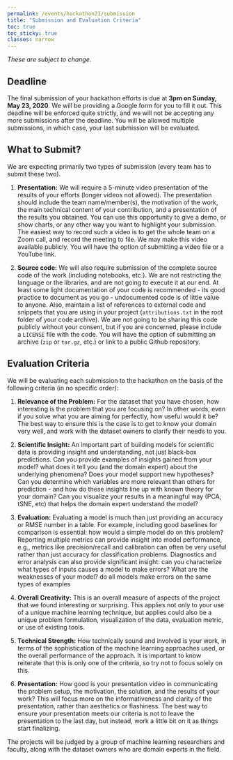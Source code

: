 ```yaml
---
permalink: /events/hackathon21/submission
title: "Submission and Evaluation Criteria"
toc: true
toc_sticky: true
classes: narrow
---
```


_These are subject to change._

## Deadline
The final submission of your hackathon efforts is due at **3pm on Sunday, May 23, 2020**. We will be providing a Google form for you to fill it out. This deadline will be enforced quite strictly, and we will not be accepting any more submissions after the deadline. You will be allowed multiple submissions, in which case, your last submission will be evaluated.

## What to Submit?

We are expecting primarily two types of submission (every team has to submit these two).
1. **Presentation:** We will require a 5-minute video presentation of the results of your efforts (longer videos not allowed). The presentation should include the team name/member(s), the motivation of the work, the main technical content of your contribution, and a presentation of the results you obtained. You can use this opportunity to give a demo, or show charts, or any other way you want to highlight your submission. The easiest way to record such a video is to get the whole team on a Zoom call, and record the meeting to file. We may make this video available publicly. You will have the option of submitting a video file or a YouTube link.

2. **Source code:** We will also require submission of the complete source code of the work (including notebooks, etc.). We are not restricting the language or the libraries, and are not going to execute it at our end. At least some light documentation of your code is recommended - its good practice to document as you go - undocumented code is of little value to anyone. Also, maintain a list of references to external code and snippets that you are using in your project (`attributions.txt` in the root folder of your code archive). We are not going to be sharing this code publicly without your consent, but if you are concerned, please include a `LICENSE` file with the code. You will have the option of submitting an archive (`zip` or `tar.gz`, etc.) or link to a public Github repository.

## Evaluation Criteria

We will be evaluating each submission to the hackathon on the basis of the following criteria (in no specific order):

1. **Relevance of the Problem:** For the dataset that you have chosen, how interesting is the problem that you are focusing on? In other words, even if you solve what you are aiming for perfectly, how useful would it be? The best way to ensure this is the case is to get to know your domain very well, and work with the dataset owners to clarify their needs to you.

2. **Scientific Insight:** An important part of building models for scientific data is providing insight and understanding, not just black-box predictions. Can you provide examples of insights gained from your model? what does it tell you (and the domain expert) about the underlying phenomena? Does your model support new hypotheses? Can you determine which variables are more relevant than others for prediction - and how do these insights line up with known theory for your domain? Can you visualize your results in a meaningful way (PCA, tSNE, etc) that helps the domain expert understand the model?

4. **Evaluation:** Evaluating a model is much than just providing an accuracy or RMSE number in a table. For example, including good baselines for comparison is essential: how would a simple model do on this problem? Reporting multiple metrics can provide insight into model performance, e.g., metrics like precision/recall and calibration can often be very useful rather than just accuracy for classification problems. Diagnostics and error analysis can also provide significant insight: can you characterize what types of inputs causes a model to make errors? What are the weaknesses of your model? do all models make errors on the same types of examples
6. **Overall Creativity:** This is an overall measure of aspects of the project that we found interesting or surprising. This applies not only to your use of a unique machine learning technique, but applies could also be a unique problem formulation, visualization of the data, evaluation metric, or use of existing tools.

3. **Technical Strength:** How technically sound and involved is your work, in terms of the sophistication of the machine learning approaches used, or the overall performance of the approach. It is important to know reiterate that this is only one of the criteria, so try not to focus solely on this.


7. **Presentation:** How good is your presentation video in communicating the problem setup, the motivation, the solution, and the results of your work? This will focus more on the informativeness and clarity of the presentation, rather than aesthetics or flashiness. The best way to ensure your presentation meets our criteria is not to leave the presentation to the last day, but instead, work a little bit on it as things start finalizing.

The projects will be judged by a group of machine learning researchers and faculty, along with the dataset owners who are domain experts in the field.


<!--
## Awards

We will notify everyone of the results on **June 8th, 2020**, by email and on the website. There will be a number of monetary awards, at least one for each of the challenge datasets, along with additional awards for the special categories based on our evaluation criteria.
-->